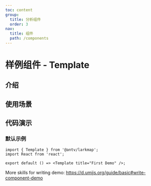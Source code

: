 ```yaml
---
toc: content
group:
  title: 分析组件
  order: 3
nav:
  title: 组件
  path: /components
---
```


# 样例组件 - Template

## 介绍

## 使用场景

## 代码演示

### 默认示例

```tsx
import { Template } from '@antv/larkmap';
import React from 'react';

export default () => <Template title="First Demo" />;
```

<API></API>

More skills for writing demo: https://d.umijs.org/guide/basic#write-component-demo

